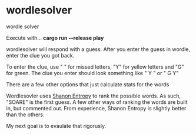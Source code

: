 # wordlesolver
wordle solver

Execute with...
  **cargo run --release play**
  
wordlesolver will respond with a guess. After you enter the guess in wordle, enter the clue you got back.

To enter the clue, use " " for missed letters, "Y" for yellow letters and "G" for green. The clue you enter should look
something like "  Y  " or " G  Y"


There are a few other options that just calculate stats for the words

Wordlesovler uses [Shanon Entropy](https://en.wikipedia.org/wiki/Entropy_(information_theory)) to rank the possible words. As such, "SOARE" is the first guess. A few other ways of ranking the words are built in, but commented out. From experience, Shanon Entropy is slightly better than the others.

My next goal is to evaulate that rigorusly.

